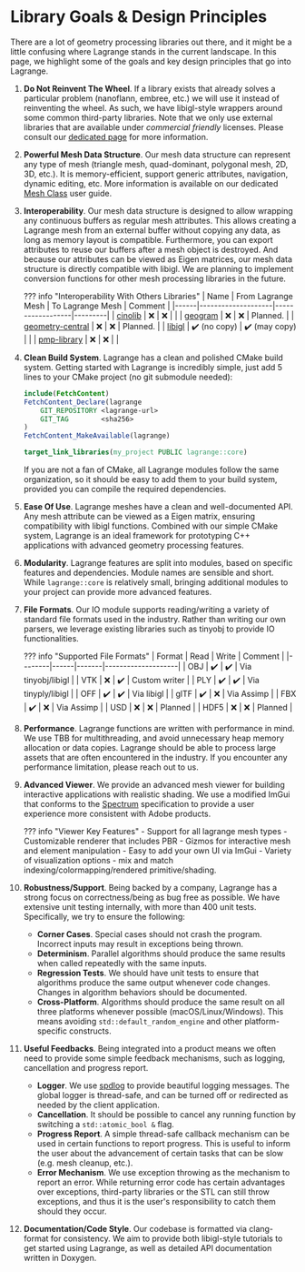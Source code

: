 # Library Goals & Design Principles

There are a lot of geometry processing libraries out there, and it might be a little confusing where
Lagrange stands in the current landscape. In this page, we highlight some of the goals and key
design principles that go into Lagrange.

1. **Do Not Reinvent The Wheel**. If a library exists that already solves a particular problem
   (nanoflann, embree, etc.) we will use it instead of reinventing the wheel. As such, we have
   libigl-style wrappers around some common third-party libraries. Note that we only use external
   libraries that are available under *commercial friendly* licenses. Please consult our [dedicated
   page](third-party.md) for more information.

2. **Powerful Mesh Data Structure**. Our mesh data structure can represent any type of mesh
   (triangle mesh, quad-dominant, polygonal mesh, 2D, 3D, etc.). It is memory-efficient, support
   generic attributes, navigation, dynamic editing, etc. More information is available on our
   dedicated [Mesh Class](user/core/mesh.md) user guide.

3. **Interoperability**. Our mesh data structure is designed to allow wrapping any continuous
   buffers as regular mesh attributes. This allows creating a Lagrange mesh from an external buffer
   without copying any data, as long as memory layout is compatible. Furthermore, you can export
   attributes to reuse our buffers after a mesh object is destroyed. And because our attributes can
   be viewed as Eigen matrices, our mesh data structure is directly compatible with libigl. We are
   planning to implement conversion functions for other mesh processing libraries in the future.

    ??? info "Interoperability With Others Libraries"
        | Name | From Lagrange Mesh | To Lagrange Mesh | Comment |
        |------|--------------------|------------------|---------|
        | [cinolib](https://github.com/mlivesu/cinolib)                         | :x: | :x: | |
        | [geogram](http://alice.loria.fr/software/geogram/doc/html/index.html) | :x: | :x: | Planned. |
        | [geometry-central](http://geometry-central.net/)                      | :x: | :x: | Planned. |
        | [libigl](https://libigl.github.io/)                                   | :heavy_check_mark: (no copy) | :heavy_check_mark: (may copy) | |
        | [pmp-library](http://www.pmp-library.org/)                            | :x: | :x: | |

4. **Clean Build System**. Lagrange has a clean and polished CMake build system. Getting started
   with Lagrange is incredibly simple, just add 5 lines to your CMake project (no git submodule
   needed):

    ```cmake
    include(FetchContent)
    FetchContent_Declare(lagrange
        GIT_REPOSITORY <lagrange-url>
        GIT_TAG        <sha256>
    )
    FetchContent_MakeAvailable(lagrange)

    target_link_libraries(my_project PUBLIC lagrange::core)
    ```

    If you are not a fan of CMake, all Lagrange modules follow the same organization, so it should
    be easy to add them to your build system, provided you can compile the required dependencies.

5. **Ease Of Use**. Lagrange meshes have a clean and well-documented API. Any mesh attribute can be
   viewed as a Eigen matrix, ensuring compatibility with libigl functions. Combined with our simple
   CMake system, Lagrange is an ideal framework for prototyping C++ applications with advanced
   geometry processing features.

6. **Modularity**. Lagrange features are split into modules, based on specific features and
   dependencies. Module names are sensible and short. While `lagrange::core` is relatively small,
   bringing additional modules to your project can provide more advanced features.

7. **File Formats**. Our IO module supports reading/writing a variety of standard file formats used
   in the industry. Rather than writing our own parsers, we leverage existing libraries such as
   tinyobj to provide IO functionalities.

    ??? info "Supported File Formats"
        | Format | Read | Write | Comment            |
        |--------|------|-------|--------------------|
        | OBJ    | :heavy_check_mark: | :heavy_check_mark: | Via tinyobj/libigl |
        | VTK    | :x:                | :heavy_check_mark: | Custom writer      |
        | PLY    | :heavy_check_mark: | :heavy_check_mark: | Via tinyply/libigl |
        | OFF    | :heavy_check_mark: | :heavy_check_mark: | Via libigl         |
        | glTF   | :heavy_check_mark: | :x:                | Via Assimp         |
        | FBX    | :heavy_check_mark: | :x:                | Via Assimp         |
        | USD    | :x:                | :x:                | Planned            |
        | HDF5   | :x:                | :x:                | Planned            |

8. **Performance**. Lagrange functions are written with performance in mind. We use TBB for
   multithreading, and avoid unnecessary heap memory allocation or data copies. Lagrange should be
   able to process large assets that are often encountered in the industry. If you encounter any
   performance limitation, please reach out to us.

9. **Advanced Viewer**. We provide an advanced mesh viewer for building interactive applications with realistic shading. We use a modified ImGui that conforms to the [Spectrum](https://spectrum.adobe.com/) specification to provide a user experience more consistent with Adobe products.

    ??? info "Viewer Key Features"
        - Support for all lagrange mesh types
        - Customizable renderer that includes PBR
        - Gizmos for interactive mesh and element manipulation
        - Easy to add your own UI via ImGui
        - Variety of visualization options - mix and match indexing/colormapping/rendered primitive/shading.


10. **Robustness/Support**. Being backed by a company, Lagrange has a strong focus on correctness/being as bug free as possible. We have extensive unit testing internally, with more than 400 unit tests. Specifically, we try to ensure the following:
    - **Corner Cases**. Special cases should not crash the program. Incorrect inputs may result in exceptions being thrown.
    - **Determinism**. Parallel algorithms should produce the same results when called repeatedly with the same inputs.
    - **Regression Tests**. We should have unit tests to ensure that algorithms produce the same output whenever code changes. Changes in algorithm behaviors should be documented.
    - **Cross-Platform**. Algorithms should produce the same result on all three platforms whenever possible (macOS/Linux/Windows). This means avoiding `std::default_random_engine` and other platform-specific constructs.
11. **Useful Feedbacks**. Being integrated into a product means we often need to provide some simple feedback mechanisms, such as logging, cancellation and progress report.
    - **Logger**. We use [spdlog](https://github.com/gabime/spdlog) to provide beautiful logging messages. The global logger is thread-safe, and can be turned off or redirected as needed by the client application.
    - **Cancellation**. It should be possible to cancel any running function by switching a `std::atomic_bool &` flag.
    - **Progress Report**. A simple thread-safe callback mechanism can be used in certain functions to report progress. This is useful to inform the user about the advancement of certain tasks that can be slow (e.g. mesh cleanup, etc.).
    - **Error Mechanism**. We use exception throwing as the mechanism to report an error. While returning error code has certain advantages over exceptions, third-party libraries or the STL can still throw exceptions, and thus it is the user's responsibility to catch them should they occur.
12. **Documentation/Code Style**. Our codebase is formatted via clang-format for consistency. We aim to provide both libigl-style tutorials to get started using Lagrange, as well as detailed API documentation written in Doxygen.
